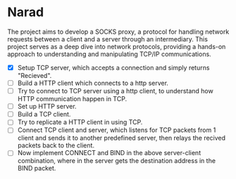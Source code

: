 # Narad

The project aims to develop a SOCKS proxy, a protocol for handling network requests between a client and a server through an intermediary. This project serves as a deep dive into network protocols, providing a hands-on approach to understanding and manipulating TCP/IP communications.


- [x] Setup TCP server, which accepts a connection and simply returns "Recieved".
- [ ] Build a HTTP client which connects to a http server.
- [ ] Try to connect to TCP server using a http client, to understand how HTTP communication happen in TCP.
- [ ] Set up HTTP server.
- [ ] Build a TCP client.
- [ ] Try to replicate a HTTP client in using TCP.
- [ ] Connect TCP client and server, which listens for TCP packets from 1 client and sends it to another predefined server, then relays the recived packets back to the client.
- [ ] Now implement CONNECT and BIND in the above server-client combination, where in the server gets the destination address in the BIND packet. 